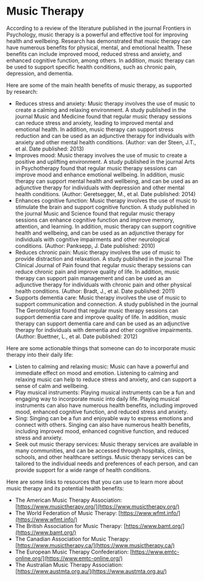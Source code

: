 # Music Therapy

According to a review of the literature published in the journal Frontiers in Psychology, music therapy is a powerful and effective tool for improving health and wellbeing. Research has demonstrated that music therapy can have numerous benefits for physical, mental, and emotional health. These benefits can include improved mood, reduced stress and anxiety, and enhanced cognitive function, among others. In addition, music therapy can be used to support specific health conditions, such as chronic pain, depression, and dementia.

Here are some of the main health benefits of music therapy, as supported by research:

* Reduces stress and anxiety: Music therapy involves the use of music to create a calming and relaxing environment. A study published in the journal Music and Medicine found that regular music therapy sessions can reduce stress and anxiety, leading to improved mental and emotional health. In addition, music therapy can support stress reduction and can be used as an adjunctive therapy for individuals with anxiety and other mental health conditions. (Author: van der Steen, J.T., et al. Date published: 2013)
* Improves mood: Music therapy involves the use of music to create a positive and uplifting environment. A study published in the journal Arts in Psychotherapy found that regular music therapy sessions can improve mood and enhance emotional wellbeing. In addition, music therapy can support mental health and wellbeing, and can be used as an adjunctive therapy for individuals with depression and other mental health conditions. (Author: Geretsegger, M., et al. Date published: 2014)
* Enhances cognitive function: Music therapy involves the use of music to stimulate the brain and support cognitive function. A study published in the journal Music and Science found that regular music therapy sessions can enhance cognitive function and improve memory, attention, and learning. In addition, music therapy can support cognitive health and wellbeing, and can be used as an adjunctive therapy for individuals with cognitive impairments and other neurological conditions. (Author: Panksepp, J. Date published: 2010)
* Reduces chronic pain: Music therapy involves the use of music to provide distraction and relaxation. A study published in the journal The Clinical Journal of Pain found that regular music therapy sessions can reduce chronic pain and improve quality of life. In addition, music therapy can support pain management and can be used as an adjunctive therapy for individuals with chronic pain and other physical health conditions. (Author: Bradt, J., et al. Date published: 2011)
* Supports dementia care: Music therapy involves the use of music to support communication and connection. A study published in the journal The Gerontologist found that regular music therapy sessions can support dementia care and improve quality of life. In addition, music therapy can support dementia care and can be used as an adjunctive therapy for individuals with dementia and other cognitive impairments. (Author: Buettner, L., et al. Date published: 2012)

Here are some actionable things that someone can do to incorporate music therapy into their daily life:

* Listen to calming and relaxing music: Music can have a powerful and immediate effect on mood and emotion. Listening to calming and relaxing music can help to reduce stress and anxiety, and can support a sense of calm and wellbeing.
* Play musical instruments: Playing musical instruments can be a fun and engaging way to incorporate music into daily life. Playing musical instruments can also have numerous health benefits, including improved mood, enhanced cognitive function, and reduced stress and anxiety.
* Sing: Singing can be a fun and enjoyable way to express emotions and connect with others. Singing can also have numerous health benefits, including improved mood, enhanced cognitive function, and reduced stress and anxiety.
* Seek out music therapy services: Music therapy services are available in many communities, and can be accessed through hospitals, clinics, schools, and other healthcare settings. Music therapy services can be tailored to the individual needs and preferences of each person, and can provide support for a wide range of health conditions.

Here are some links to resources that you can use to learn more about music therapy and its potential health benefits:

* The American Music Therapy Association: [https://www.musictherapy.org/](https://www.musictherapy.org/)
* The World Federation of Music Therapy: [https://www.wfmt.info/](https://www.wfmt.info/)
* The British Association for Music Therapy: [https://www.bamt.org/](https://www.bamt.org/)
* The Canadian Association for Music Therapy: [https://www.musictherapy.ca/](https://www.musictherapy.ca/)
* The European Music Therapy Confederation: [https://www.emtc-online.org/](https://www.emtc-online.org/)
* The Australian Music Therapy Association: [https://www.austmta.org.au/](https://www.austmta.org.au/)
